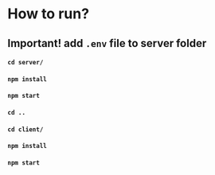 # How to run?

## Important! add `.env` file to server folder
#### `cd server/`
####  `npm install`
####  `npm start`
####  `cd ..`
####  `cd client/`
####  `npm install`
####  `npm start`